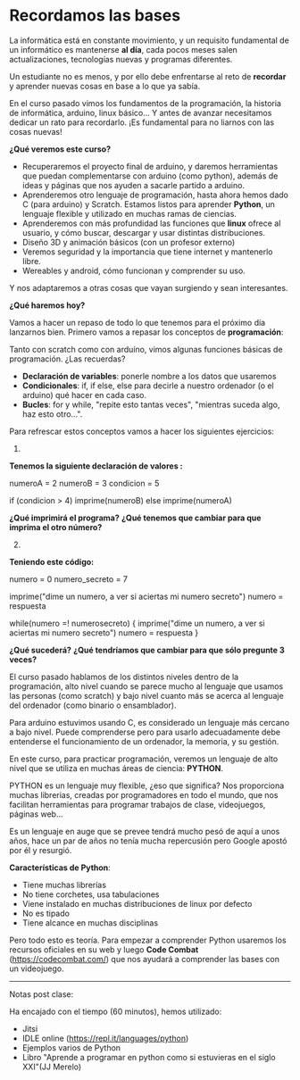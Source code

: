 # Recordamos las bases

La informática está en constante movimiento, y un requisito fundamental de un informático es mantenerse **al día**, cada pocos meses salen actualizaciones, tecnologías nuevas y programas diferentes. 

Un estudiante no es menos, y por ello debe enfrentarse al reto de **recordar** y aprender nuevas cosas en base a lo que ya sabía.

En el curso pasado vimos los fundamentos de la programación, la historia de informática, arduino, linux básico... Y antes de avanzar necesitamos dedicar un rato para recordarlo. ¡Es fundamental para no liarnos con las cosas nuevas!

**¿Qué veremos este curso?**

* Recuperaremos el proyecto final de arduino, y daremos herramientas que puedan complementarse con arduino (como python), además de ideas y páginas que nos ayuden a sacarle partido a arduino.
* Aprenderemos otro lenguaje de programación, hasta ahora hemos dado C (para arduino) y Scratch. Estamos listos para aprender **Python**, un lenguaje flexible y utilizado en muchas ramas de ciencias. 
* Aprenderemos con más profundidad las funciones que **linux** ofrece al usuario, y cómo buscar, descargar y usar distintas distribuciones.
* Diseño 3D y animación básicos (con un profesor externo) 
* Veremos seguridad y la importancia que tiene internet y mantenerlo libre. 
* Wereables y android, cómo funcionan y comprender su uso. 

Y nos adaptaremos a otras cosas que vayan surgiendo y sean interesantes.

**¿Qué haremos hoy?**

Vamos a hacer un repaso de todo lo que tenemos para el próximo día lanzarnos bien. Primero vamos a repasar los conceptos de **programación**:

Tanto con scratch como con arduíno, vimos algunas funciones básicas de programación. ¿Las recuerdas?

* **Declaración de variables**: ponerle nombre a los datos que usaremos
* **Condicionales**: if, if else, else para decirle a nuestro ordenador (o el arduino) qué hacer en cada caso.
* **Bucles**: for y while, "repite esto tantas veces", "mientras suceda algo, haz esto otro...".

Para refrescar estos conceptos vamos a hacer los siguientes ejercicios:

1)
**Tenemos la siguiente declaración de valores :**

numeroA = 2
numeroB = 3
condicion = 5

if (condicion > 4)
	imprime(numeroB)
else
	imprime(numeroA)
	
**¿Qué imprimirá el programa?**
**¿Qué tenemos que cambiar para que imprima el otro número?**

2)
**Teniendo este código:**

numero = 0
numero_secreto = 7

imprime("dime un numero, a ver si aciertas mi numero secreto")
numero = respuesta

while(numero =! numerosecreto)
{
imprime("dime un numero, a ver si aciertas mi numero secreto")
numero = respuesta
}

**¿Qué sucederá?**
**¿Qué tendríamos que cambiar para que sólo pregunte 3 veces?**

El curso pasado hablamos de los distintos niveles dentro de la programación, alto nivel cuando se parece mucho al lenguaje que usamos las personas (como scratch) y bajo nivel cuanto más se acerca al lenguaje del ordenador (como binario o ensamblador). 

Para arduino estuvimos usando C, es considerado un lenguaje más cercano a bajo nivel. Puede comprenderse pero para usarlo adecuadamente debe entenderse el funcionamiento de un ordenador, la memoria, y su gestión.

En este curso, para practicar programación, veremos un lenguaje de alto nivel que se utiliza en muchas áreas de ciencia: **PYTHON**.

PYTHON es un lenguaje muy flexible, ¿eso que significa? Nos proporciona muchas librerias, creadas por programadores en todo el mundo, que nos facilitan herramientas para programar trabajos de clase, videojuegos, páginas web...

Es un lenguaje en auge que se prevee tendrá mucho pesó de aquí a unos años, hace un par de años no tenía mucha repercusión pero Google apostó por él y resurgió.

**Características de Python**:

* Tiene muchas librerías
* No tiene corchetes, usa tabulaciones
* Viene instalado en muchas distribuciones de linux por defecto
* No es tipado
* Tiene alcance en muchas disciplinas

Pero todo esto es teoría. Para empezar a comprender Python usaremos los recursos oficiales en su web y luego **Code Combat** (https://codecombat.com/) que nos ayudará a comprender las bases con un videojuego. 


___

Notas post clase:

Ha encajado con el tiempo (60 minutos), hemos utilizado:

- Jitsi
- IDLE online (https://repl.it/languages/python)
- Ejemplos varios de Python
- Libro "Aprende a programar en python como si estuvieras en el siglo XXI"(JJ Merelo) 
